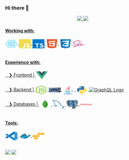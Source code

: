 ### Hi there 👋

<div align="center">
  <a href="https://github.com/deivisondc">
  <img height="180em" src="https://github-readme-stats.vercel.app/api?username=deivisondc&show_icons=true&theme=github_dark&include_all_commits=true&count_private=true"/>
  </a>
  <a href="https://github.com/deivisondc">
  <img height="180em" src="https://github-readme-stats.vercel.app/api/top-langs/?username=deivisondc&layout=compact&langs_count=7&theme=github_dark"/>
<!--   <img src ="https://github-readme-streak-stats.herokuapp.com?user=deivisondc&theme=github_dark&hide_border=true"> -->
</div>
  
#### Working with:  
<div style="display: inline_block">
  <img align="center" alt="React Logo" height="30" width="40" src="https://raw.githubusercontent.com/devicons/devicon/master/icons/react/react-original.svg">
  <img align="center" alt="Javascript Logo" height="30" width="40" src="https://raw.githubusercontent.com/devicons/devicon/master/icons/javascript/javascript-plain.svg">
  <img align="center" alt="Typescript Logo" height="30" width="40" src="https://raw.githubusercontent.com/devicons/devicon/master/icons/typescript/typescript-plain.svg">
  <img align="center" alt="HTML Logo" height="30" width="40" src="https://raw.githubusercontent.com/devicons/devicon/master/icons/html5/html5-original.svg">
  <img align="center" alt="CSS Logo" height="30" width="40" src="https://raw.githubusercontent.com/devicons/devicon/master/icons/css3/css3-original.svg">
  <img align="center" alt="Sass Logo" height="30" width="40" src="https://raw.githubusercontent.com/devicons/devicon/master/icons/sass/sass-original.svg">
</div>

<br/>
  
#### Experience with:
<div style="display: inline_block">
  &nbsp;&nbsp;&nbsp;❯ Frontend | 
  <img align="center" alt="VueJS Logo" height="30" width="40" src="https://raw.githubusercontent.com/devicons/devicon/master/icons/vuejs/vuejs-original.svg">
</div>
  
<br />
  
<div style="display: inline_block">
  &nbsp;&nbsp;&nbsp;❯ Backend | 
  <img align="center" alt="NodeJS Logo" height="30" width="40" src="https://raw.githubusercontent.com/devicons/devicon/master/icons/nodejs/nodejs-original.svg">
  <img align="center" alt="PHP Logo" height="30" width="40" src="https://raw.githubusercontent.com/devicons/devicon/master/icons/php/php-original.svg">
  <img align="center" alt="Java Logo" height="30" width="40" src="https://raw.githubusercontent.com/devicons/devicon/master/icons/java/java-original.svg">
  <img align="center" alt="Python Logo" height="30" width="40" src="https://raw.githubusercontent.com/devicons/devicon/master/icons/python/python-original.svg">
  <img align="center" alt="GraphQL Logo" height="30" width="40" src="https://cdn.jsdelivr.net/gh/devicons/devicon/icons/graphql/graphql-plain-wordmark.svg">
</div>
  
<br />
  
<div style="display: inline_block">
  &nbsp;&nbsp;&nbsp;❯ Databases | 
  <img align="center" alt="MongoDB Logo" height="30" width="40" src="https://raw.githubusercontent.com/devicons/devicon/master/icons/mongodb/mongodb-original.svg">
  <img align="center" alt="MySQL Logo" height="30" width="40" src="https://raw.githubusercontent.com/devicons/devicon/master/icons/mysql/mysql-original.svg">
  <img align="center" alt="PostgreSQL Logo" height="30" width="40" src="https://raw.githubusercontent.com/devicons/devicon/master/icons/postgresql/postgresql-original.svg">
  <img align="center" alt="Oracle Logo" height="30" width="40" src="https://raw.githubusercontent.com/devicons/devicon/master/icons/oracle/oracle-original.svg">
</div>

<br />

#### Tools:
  
<div style="display: inline_block">
  <img align="center" alt="VSCode Logo" height="30" width="40" src="https://raw.githubusercontent.com/devicons/devicon/master/icons/vscode/vscode-original.svg">
  <img align="center" alt="Docker Logo" height="30" width="40" src="https://raw.githubusercontent.com/devicons/devicon/master/icons/docker/docker-original.svg">
  <img align="center" alt="AWS Logo" height="30" width="40" src="https://raw.githubusercontent.com/devicons/devicon/master/icons/amazonwebservices/amazonwebservices-original.svg">
</div>
  
   
##
 
<div>
  <a href = "mailto:deivisondc@gmail.com"><img src="https://img.shields.io/badge/-Gmail-%23333?style=for-the-badge&logo=gmail&logoColor=white" target="_blank"></a>
  <a href="https://www.linkedin.com/in/deivison-cardoso/" target="_blank"><img src="https://img.shields.io/badge/-LinkedIn-%230077B5?style=for-the-badge&logo=linkedin&logoColor=white" target="_blank"></a> 
</div>
